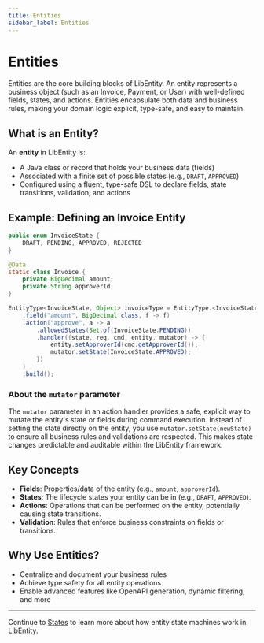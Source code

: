 ```yaml
---
title: Entities
sidebar_label: Entities
---
```


# Entities

Entities are the core building blocks of LibEntity. An entity represents a business object (such as an Invoice, Payment, or User) with well-defined fields, states, and actions. Entities encapsulate both data and business rules, making your domain logic explicit, type-safe, and easy to maintain.

## What is an Entity?

An **entity** in LibEntity is:
- A Java class or record that holds your business data (fields)
- Associated with a finite set of possible states (e.g., `DRAFT`, `APPROVED`)
- Configured using a fluent, type-safe DSL to declare fields, state transitions, validation, and actions

## Example: Defining an Invoice Entity

```java
public enum InvoiceState {
    DRAFT, PENDING, APPROVED, REJECTED
}

@Data
static class Invoice {
    private BigDecimal amount;
    private String approverId;
}

EntityType<InvoiceState, Object> invoiceType = EntityType.<InvoiceState, Object>builder("Invoice")
    .field("amount", BigDecimal.class, f -> f)
    .action("approve", a -> a
        .allowedStates(Set.of(InvoiceState.PENDING))
        .handler((state, req, cmd, entity, mutator) -> {
            entity.setApproverId(cmd.getApproverId());
            mutator.setState(InvoiceState.APPROVED);
        })
    )
    .build();
```

### About the `mutator` parameter

The `mutator` parameter in an action handler provides a safe, explicit way to mutate the entity's state or fields during command execution. Instead of setting the state directly on the entity, you use `mutator.setState(newState)` to ensure all business rules and validations are respected. This makes state changes predictable and auditable within the LibEntity framework.

## Key Concepts

- **Fields**: Properties/data of the entity (e.g., `amount`, `approverId`).
- **States**: The lifecycle states your entity can be in (e.g., `DRAFT`, `APPROVED`).
- **Actions**: Operations that can be performed on the entity, potentially causing state transitions.
- **Validation**: Rules that enforce business constraints on fields or transitions.

## Why Use Entities?

- Centralize and document your business rules
- Achieve type safety for all entity operations
- Enable advanced features like OpenAPI generation, dynamic filtering, and more

---

Continue to [States](../states/) to learn more about how entity state machines work in LibEntity.
